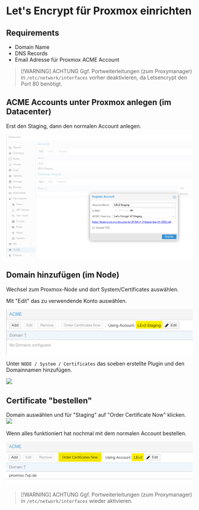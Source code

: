 # Let's Encrypt für Proxmox einrichten

## Requirements
- Domain Name
- DNS Records
- Email Adresse für Proxmox ACME Account

> [!WARNING] ACHTUNG
> Ggf. Portweiterleitungen (zum Proxymanager) in `/etc/network/interfaces` vorher deaktivieren, da Letsencrypt den Port 80 benötigt.


## ACME Accounts unter Proxmox anlegen (im Datacenter)
Erst den Staging, dann den normalen Account anlegen.

![](_Medien/Proxmox%20-%20ACME%20Account.png)


## Domain hinzufügen (im Node)

Wechsel zum Proxmox-Node und dort System/Certificates auswählen.

Mit "Edit" das zu verwendende Konto auswählen.

![](_Medien/Proxmox%20-%20ACME%20Account%20Auswahl.png)


Unter `NODE / System / Certificates` das soeben erstellte Plugin und den Domainnamen hinzufügen.

![](_Medien/Proxmox%20-%20Domain%20für%20Let's%20Encrypt%20hinzufuegen%20(HTTP).png)

## Certificate "bestellen"

Domain auswählen und für "Staging" auf "Order Certificate Now" klicken.
![](_Medien/Proxmox/Proxmox%20-%20order%20Let's%20Encrypt%20certificate%20(Staging).png)


Wenn alles funktioniert hat nochmal mit dem normalen Account bestellen.

![](_Medien/Proxmox%20-%20order%20Let's%20Encrypt%20certificate.png)


> [!WARNING] ACHTUNG
> Ggf. Portweiterleitungen (zum Proxymanager) in `/etc/network/interfaces` wieder aktivieren.


